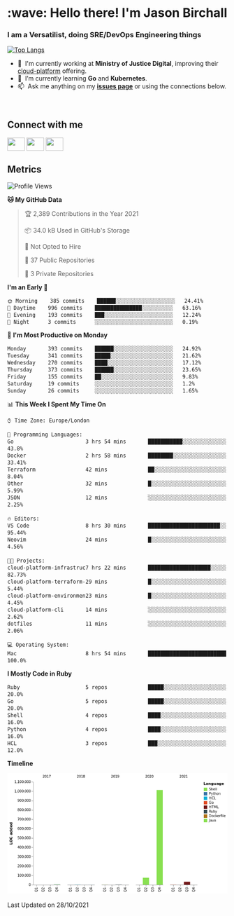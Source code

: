 <h1 align="left" id="jason-title">:wave: Hello there! I'm Jason Birchall</h1>
<h3 align="left">I am a Versatilist, doing SRE/DevOps Engineering things</h3>

[![Top Langs](https://github-readme-stats.vercel.app/api?username=jasonBirchall&show_icons=true&count_private=true&include_all_commits=true&theme=gruvbox)](https://github.com/anuraghazra/github-readme-stats)

- :office: &nbsp;I'm currently working at **Ministry of Justice Digital**, improving their [cloud-platform](https://github.com/ministryofjustice/cloud-platform) offering.
- :seedling: &nbsp;I’m currently learning **Go** and **Kubernetes**.
- :mailbox: &nbsp;Ask me anything on my **[issues page]** or using the connections below.


<br>

<h2>Connect with me</h2>
<p>
<a href="https://twitter.com/jsonBirchall" target="blank"><img align="center" src="https://cdn.jsdelivr.net/npm/simple-icons@3.0.1/icons/twitter.svg" alt="" height="30" width="40" /></a>
<a href="https://keybase.io/json0" target="blank"><img align="center" src="https://cdn.jsdelivr.net/npm/simple-icons@3.0.1/icons/keybase.svg" alt="" height="30" width="40" /></a>
<a href="https://www.reddit.com/user/kakorate" target="blank"><img align="center" src="https://cdn.jsdelivr.net/npm/simple-icons@3.0.1/icons/reddit.svg" alt="" height="30" width="40" /></a>
</p>

<h2>Metrics</h2>

<!--START_SECTION:waka-->
![Profile Views](http://img.shields.io/badge/Profile%20Views-0-blue)

**🐱 My GitHub Data** 

> 🏆 2,389 Contributions in the Year 2021
 > 
> 📦 34.0 kB Used in GitHub's Storage 
 > 
> 🚫 Not Opted to Hire
 > 
> 📜 37 Public Repositories 
 > 
> 🔑 3 Private Repositories  
 > 
**I'm an Early 🐤** 

```text
🌞 Morning    385 commits    ██████░░░░░░░░░░░░░░░░░░░   24.41% 
🌆 Daytime    996 commits    ███████████████░░░░░░░░░░   63.16% 
🌃 Evening    193 commits    ███░░░░░░░░░░░░░░░░░░░░░░   12.24% 
🌙 Night      3 commits      ░░░░░░░░░░░░░░░░░░░░░░░░░   0.19%

```
📅 **I'm Most Productive on Monday** 

```text
Monday       393 commits    ██████░░░░░░░░░░░░░░░░░░░   24.92% 
Tuesday      341 commits    █████░░░░░░░░░░░░░░░░░░░░   21.62% 
Wednesday    270 commits    ████░░░░░░░░░░░░░░░░░░░░░   17.12% 
Thursday     373 commits    ██████░░░░░░░░░░░░░░░░░░░   23.65% 
Friday       155 commits    ██░░░░░░░░░░░░░░░░░░░░░░░   9.83% 
Saturday     19 commits     ░░░░░░░░░░░░░░░░░░░░░░░░░   1.2% 
Sunday       26 commits     ░░░░░░░░░░░░░░░░░░░░░░░░░   1.65%

```


📊 **This Week I Spent My Time On** 

```text
⌚︎ Time Zone: Europe/London

💬 Programming Languages: 
Go                       3 hrs 54 mins       ███████████░░░░░░░░░░░░░░   43.8% 
Docker                   2 hrs 58 mins       ████████░░░░░░░░░░░░░░░░░   33.41% 
Terraform                42 mins             ██░░░░░░░░░░░░░░░░░░░░░░░   8.04% 
Other                    32 mins             █░░░░░░░░░░░░░░░░░░░░░░░░   5.99% 
JSON                     12 mins             ░░░░░░░░░░░░░░░░░░░░░░░░░   2.25%

🔥 Editors: 
VS Code                  8 hrs 30 mins       ███████████████████████░░   95.44% 
Neovim                   24 mins             █░░░░░░░░░░░░░░░░░░░░░░░░   4.56%

🐱‍💻 Projects: 
cloud-platform-infrastruc7 hrs 22 mins       ████████████████████░░░░░   82.73% 
cloud-platform-terraform-29 mins             █░░░░░░░░░░░░░░░░░░░░░░░░   5.44% 
cloud-platform-environmen23 mins             █░░░░░░░░░░░░░░░░░░░░░░░░   4.45% 
cloud-platform-cli       14 mins             ░░░░░░░░░░░░░░░░░░░░░░░░░   2.62% 
dotfiles                 11 mins             ░░░░░░░░░░░░░░░░░░░░░░░░░   2.06%

💻 Operating System: 
Mac                      8 hrs 54 mins       █████████████████████████   100.0%

```

**I Mostly Code in Ruby** 

```text
Ruby                     5 repos             █████░░░░░░░░░░░░░░░░░░░░   20.0% 
Go                       5 repos             █████░░░░░░░░░░░░░░░░░░░░   20.0% 
Shell                    4 repos             ████░░░░░░░░░░░░░░░░░░░░░   16.0% 
Python                   4 repos             ████░░░░░░░░░░░░░░░░░░░░░   16.0% 
HCL                      3 repos             ███░░░░░░░░░░░░░░░░░░░░░░   12.0%

```


**Timeline**

![Chart not found](https://raw.githubusercontent.com/jasonBirchall/jasonBirchall/main/charts/bar_graph.png) 


 Last Updated on 28/10/2021
<!--END_SECTION:waka-->

<!-- links -->

[issues page]: https://github.com/jasonBirchall/jasonBirchall/issues "jasonBirchall/issues"
